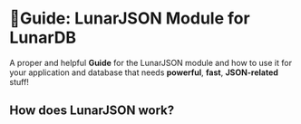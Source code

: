 # 🧵Guide: LunarJSON Module for LunarDB

A proper and helpful **Guide** for the LunarJSON module and how to use it for your application and database that needs **powerful**, **fast**, **JSON-related** stuff!

## How does LunarJSON work?
